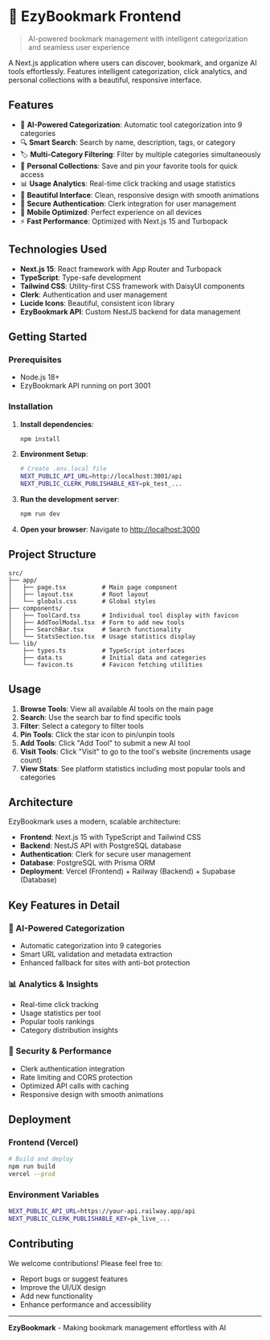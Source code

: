 # 🔖 EzyBookmark Frontend

> AI-powered bookmark management with intelligent categorization and seamless user experience

A Next.js application where users can discover, bookmark, and organize AI tools effortlessly. Features intelligent categorization, click analytics, and personal collections with a beautiful, responsive interface.

## Features

- 🤖 **AI-Powered Categorization**: Automatic tool categorization into 9 categories
- 🔍 **Smart Search**: Search by name, description, tags, or category
- 🏷️ **Multi-Category Filtering**: Filter by multiple categories simultaneously
- 📌 **Personal Collections**: Save and pin your favorite tools for quick access
- 📊 **Usage Analytics**: Real-time click tracking and usage statistics
- 🎨 **Beautiful Interface**: Clean, responsive design with smooth animations
- 🔐 **Secure Authentication**: Clerk integration for user management
- 📱 **Mobile Optimized**: Perfect experience on all devices
- ⚡ **Fast Performance**: Optimized with Next.js 15 and Turbopack

## Technologies Used

- **Next.js 15**: React framework with App Router and Turbopack
- **TypeScript**: Type-safe development
- **Tailwind CSS**: Utility-first CSS framework with DaisyUI components
- **Clerk**: Authentication and user management
- **Lucide Icons**: Beautiful, consistent icon library
- **EzyBookmark API**: Custom NestJS backend for data management

## Getting Started

### Prerequisites
- Node.js 18+ 
- EzyBookmark API running on port 3001

### Installation

1. **Install dependencies**:
   ```bash
   npm install
   ```

2. **Environment Setup**:
   ```bash
   # Create .env.local file
   NEXT_PUBLIC_API_URL=http://localhost:3001/api
   NEXT_PUBLIC_CLERK_PUBLISHABLE_KEY=pk_test_...
   ```

3. **Run the development server**:
   ```bash
   npm run dev
   ```

4. **Open your browser**:
   Navigate to [http://localhost:3000](http://localhost:3000)

## Project Structure

```
src/
├── app/
│   ├── page.tsx          # Main page component
│   ├── layout.tsx        # Root layout
│   └── globals.css       # Global styles
├── components/
│   ├── ToolCard.tsx      # Individual tool display with favicon
│   ├── AddToolModal.tsx  # Form to add new tools
│   ├── SearchBar.tsx     # Search functionality
│   └── StatsSection.tsx  # Usage statistics display
└── lib/
    ├── types.ts          # TypeScript interfaces
    ├── data.ts           # Initial data and categories
    └── favicon.ts        # Favicon fetching utilities
```

## Usage

1. **Browse Tools**: View all available AI tools on the main page
2. **Search**: Use the search bar to find specific tools
3. **Filter**: Select a category to filter tools
4. **Pin Tools**: Click the star icon to pin/unpin tools
5. **Add Tools**: Click "Add Tool" to submit a new AI tool
6. **Visit Tools**: Click "Visit" to go to the tool's website (increments usage count)
7. **View Stats**: See platform statistics including most popular tools and categories

## Architecture

EzyBookmark uses a modern, scalable architecture:

- **Frontend**: Next.js 15 with TypeScript and Tailwind CSS
- **Backend**: NestJS API with PostgreSQL database
- **Authentication**: Clerk for secure user management
- **Database**: PostgreSQL with Prisma ORM
- **Deployment**: Vercel (Frontend) + Railway (Backend) + Supabase (Database)

## Key Features in Detail

### 🤖 AI-Powered Categorization
- Automatic categorization into 9 categories
- Smart URL validation and metadata extraction
- Enhanced fallback for sites with anti-bot protection

### 📊 Analytics & Insights
- Real-time click tracking
- Usage statistics per tool
- Popular tools rankings
- Category distribution insights

### 🔐 Security & Performance
- Clerk authentication integration
- Rate limiting and CORS protection
- Optimized API calls with caching
- Responsive design with smooth animations

## Deployment

### Frontend (Vercel)
```bash
# Build and deploy
npm run build
vercel --prod
```

### Environment Variables
```bash
NEXT_PUBLIC_API_URL=https://your-api.railway.app/api
NEXT_PUBLIC_CLERK_PUBLISHABLE_KEY=pk_live_...
```

## Contributing

We welcome contributions! Please feel free to:
- Report bugs or suggest features
- Improve the UI/UX design
- Add new functionality
- Enhance performance and accessibility

---

**EzyBookmark** - Making bookmark management effortless with AI
